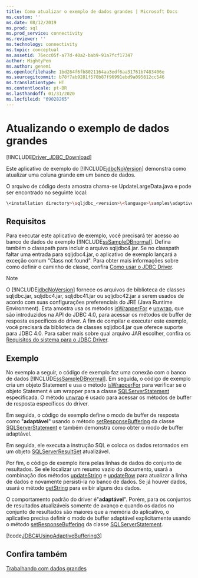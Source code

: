 ```yaml
---
title: Como atualizar o exemplo de dados grandes | Microsoft Docs
ms.custom: ''
ms.date: 08/12/2019
ms.prod: sql
ms.prod_service: connectivity
ms.reviewer: ''
ms.technology: connectivity
ms.topic: conceptual
ms.assetid: 76ecc05f-a77d-40a2-bab9-91a7fcf17347
author: MightyPen
ms.author: genemi
ms.openlocfilehash: 1bd284f6fb8021164aa3edf6aa31761b7483406e
ms.sourcegitcommit: b78f7ab9281f570b87f96991ebd9a095812cc546
ms.translationtype: HT
ms.contentlocale: pt-BR
ms.lasthandoff: 01/31/2020
ms.locfileid: "69028265"
---
```

# <a name="updating-large-data-sample"></a>Atualizando o exemplo de dados grandes

[!INCLUDE[Driver_JDBC_Download](../../../includes/driver_jdbc_download.md)]

Este aplicativo de exemplo do [!INCLUDE[jdbcNoVersion](../../../includes/jdbcnoversion_md.md)] demonstra como atualizar uma coluna grande em um banco de dados.

O arquivo de código desta amostra chama-se UpdateLargeData.java e pode ser encontrado no seguinte local:

```bash
\<installation directory>\sqljdbc_<version>\<language>\samples\adaptive
```

## <a name="requirements"></a>Requisitos

Para executar este aplicativo de exemplo, você precisará ter acesso ao banco de dados de exemplo [!INCLUDE[ssSampleDBnormal](../../../includes/sssampledbnormal_md.md)]. Defina também o classpath para incluir o arquivo sqljdbc4.jar. Se no classpath faltar uma entrada para sqljdbc4.jar, o aplicativo de exemplo lançará a exceção comum "Class not found". Para obter mais informações sobre como definir o caminho de classe, confira [Como usar o JDBC Driver](../../../connect/jdbc/using-the-jdbc-driver.md).

> [!NOTE]  
> O [!INCLUDE[jdbcNoVersion](../../../includes/jdbcnoversion_md.md)] fornece os arquivos de biblioteca de classes sqljdbc.jar, sqljdbc4.jar, sqljdbc41.jar ou sqljdbc42.jar a serem usados de acordo com suas configurações preferenciais do JRE (Java Runtime Environment). Esta amostra usa os métodos [isWrapperFor](../../../connect/jdbc/reference/iswrapperfor-method-sqlserverstatement.md) e [unwrap](../../../connect/jdbc/reference/unwrap-method-sqlserverstatement.md), que são introduzidos na API do JDBC 4.0, para acessar os métodos de buffer de resposta específicos do driver. A fim de compilar e executar este exemplo, você precisará da biblioteca de classes sqljdbc4.jar que oferece suporte para JDBC 4.0. Para saber mais sobre qual arquivo JAR escolher, confira os [Requisitos do sistema para o JDBC Driver](../../../connect/jdbc/system-requirements-for-the-jdbc-driver.md).

## <a name="example"></a>Exemplo

No exemplo a seguir, o código de exemplo faz uma conexão com o banco de dados [!INCLUDE[ssSampleDBnormal](../../../includes/sssampledbnormal_md.md)]. Em seguida, o código de exemplo cria um objeto Statement e usa o método [isWrapperFor](../../../connect/jdbc/reference/iswrapperfor-method-sqlserverstatement.md) para verificar se o objeto Statement é um wrapper para a classe [SQLServerStatement](../../../connect/jdbc/reference/sqlserverstatement-class.md) especificada. O método [unwrap](../../../connect/jdbc/reference/unwrap-method-sqlserverstatement.md) é usado para acessar os métodos de buffer de resposta específicos do driver.

Em seguida, o código de exemplo define o modo de buffer de resposta como "**adaptável**" usando o método [setResponseBuffering](../../../connect/jdbc/reference/setresponsebuffering-method-sqlserverstatement.md) da classe [SQLServerStatement](../../../connect/jdbc/reference/sqlserverstatement-class.md) e também demonstra como obter o modo de buffer adaptável.

Em seguida, ele executa a instrução SQL e coloca os dados retornados em um objeto [SQLServerResultSet](../../../connect/jdbc/reference/sqlserverresultset-class.md) atualizável.

Por fim, o código de exemplo itera pelas linhas de dados do conjunto de resultados. Se ele localizar um resumo vazio do documento, usará a combinação dos métodos [updateString](../../../connect/jdbc/reference/updatestring-method-sqlserverresultset.md) e [updateRow](../../../connect/jdbc/reference/updaterow-method-sqlserverresultset.md) para atualizar a linha de dados e novamente persisti-la no banco de dados. Se já houver dados, usará o método [getString](../../../connect/jdbc/reference/getstring-method-sqlserverresultset.md) para exibir alguns dos dados.

O comportamento padrão do driver é"**adaptável**". Porém, para os conjuntos de resultados atualizáveis somente de avanço e quando os dados no conjunto de resultados são maiores que a memória do aplicativo, o aplicativo precisa definir o modo de buffer adaptável explicitamente usando o método [setResponseBuffering](../../../connect/jdbc/reference/setresponsebuffering-method-sqlserverstatement.md) da classe [SQLServerStatement](../../../connect/jdbc/reference/sqlserverstatement-class.md).

[!code[JDBC#UsingAdaptiveBuffering3](../../../connect/jdbc/codesnippet/Java/updating-large-data-sample_1.java)]

## <a name="see-also"></a>Confira também

[Trabalhando com dados grandes](../../../connect/jdbc/code-samples/working-with-large-data.md)
